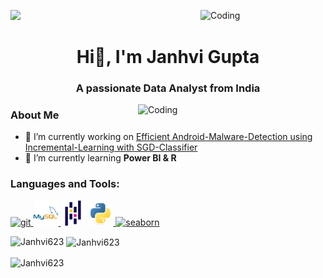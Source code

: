 
[![](https://visitcount.itsvg.in/api?id=adarshgupta0040&label=Profile%20Views&color=6&icon=5&pretty=false)](https://visitcount.itsvg.in)
<img align="right" alt="Coding" width="200" src="https://user-images.githubusercontent.com/74038190/221352989-518609ab-b4d1-459e-929f-a08cd2bd9b3c.gif">
<h1 align="center">Hi👋, I'm Janhvi Gupta</h1>
<h3 align="center">A passionate Data Analyst from India</h3> 

<img align="right" alt="Coding" width="300" src="https://user-images.githubusercontent.com/74038190/212750672-2f3f2b50-c84f-4ed8-a60a-849ae69ff9df.gif">

### About Me

- 🔭 I’m currently working on [Efficient Android-Malware-Detection using Incremental-Learning with SGD-Classifier](https://github.com/Janhvi623/Efficient-Android-Malware-Detection-using-Incremental-Learning-with-SGD-Classifier)
- 🌱 I’m currently learning **Power BI & R**

<h3 align="left">Languages and Tools:</h3>
 <a href="https://git-scm.com/" target="_blank" rel="noreferrer"> <img src="https://www.vectorlogo.zone/logos/git-scm/git-scm-icon.svg" alt="git" width="40" height="40"/> </a> <a href="https://www.mysql.com/" target="_blank" rel="noreferrer"> <img src="https://raw.githubusercontent.com/devicons/devicon/master/icons/mysql/mysql-original-wordmark.svg" alt="mysql" width="40" height="40"/> </a> <img src="https://raw.githubusercontent.com/devicons/devicon/2ae2a900d2f041da66e950e4d48052658d850630/icons/pandas/pandas-original.svg" alt="pandas" width="40" height="40"/> </a> <a href="https://www.python.org" target="_blank" rel="noreferrer"> <img src="https://raw.githubusercontent.com/devicons/devicon/master/icons/python/python-original.svg" alt="python" width="40" height="40"/> </a> <a href="https://seaborn.pydata.org/" target="_blank" rel="noreferrer"> <img src="https://seaborn.pydata.org/_images/logo-mark-lightbg.svg" alt="seaborn" width="40" height="40"/> </a>
<p> </p>
<p><img align="left" src="https://github-readme-stats.vercel.app/api/top-langs?username=Janhvi623&show_icons=true&locale=en&layout=compact" alt="Janhvi623" /></p>

<p>&nbsp;<img align="center" src="https://github-readme-stats.vercel.app/api?username=Janhvi623&show_icons=true&locale=en" alt="Janhvi623" /></p>

<p><img align="center" src="https://github-readme-streak-stats.herokuapp.com/?user=Janhvi623&" alt="Janhvi623" /></p>
